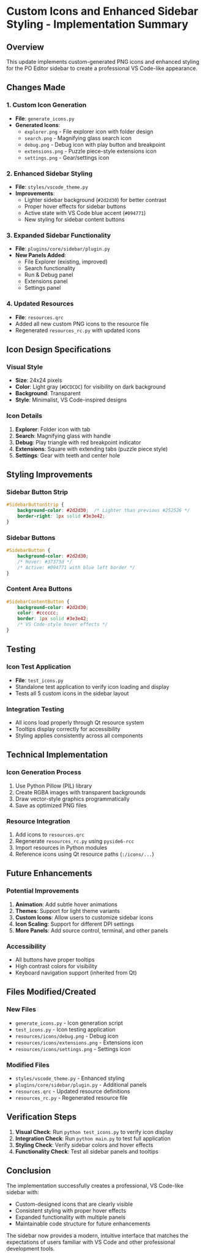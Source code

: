 # Custom Icons and Enhanced Sidebar Styling - Implementation Summary

## Overview

This update implements custom-generated PNG icons and enhanced styling for the PO Editor sidebar to create a professional VS Code-like appearance.

## Changes Made

### 1. Custom Icon Generation

- **File**: `generate_icons.py`
- **Generated Icons**:
  - `explorer.png` - File explorer icon with folder design
  - `search.png` - Magnifying glass search icon
  - `debug.png` - Debug icon with play button and breakpoint
  - `extensions.png` - Puzzle piece-style extensions icon
  - `settings.png` - Gear/settings icon

### 2. Enhanced Sidebar Styling

- **File**: `styles/vscode_theme.py`
- **Improvements**:
  - Lighter sidebar background (`#2d2d30`) for better contrast
  - Proper hover effects for sidebar buttons
  - Active state with VS Code blue accent (`#094771`)
  - New styling for sidebar content buttons

### 3. Expanded Sidebar Functionality

- **File**: `plugins/core/sidebar/plugin.py`
- **New Panels Added**:
  - File Explorer (existing, improved)
  - Search functionality
  - Run & Debug panel
  - Extensions panel  
  - Settings panel

### 4. Updated Resources

- **File**: `resources.qrc`
- Added all new custom PNG icons to the resource file
- Regenerated `resources_rc.py` with updated icons

## Icon Design Specifications

### Visual Style

- **Size**: 24x24 pixels
- **Color**: Light gray (`#DCDCDC`) for visibility on dark background
- **Background**: Transparent
- **Style**: Minimalist, VS Code-inspired designs

### Icon Details

1. **Explorer**: Folder icon with tab
2. **Search**: Magnifying glass with handle
3. **Debug**: Play triangle with red breakpoint indicator
4. **Extensions**: Square with extending tabs (puzzle piece style)
5. **Settings**: Gear with teeth and center hole

## Styling Improvements

### Sidebar Button Strip

```css
#SidebarButtonStrip {
    background-color: #2d2d30;  /* Lighter than previous #252526 */
    border-right: 1px solid #3e3e42;
}
```

### Sidebar Buttons

```css
#SidebarButton {
    background-color: #2d2d30;
    /* Hover: #37373d */
    /* Active: #094771 with blue left border */
}
```

### Content Area Buttons

```css
#SidebarContentButton {
    background-color: #2d2d30;
    color: #cccccc;
    border: 1px solid #3e3e42;
    /* VS Code-style hover effects */
}
```

## Testing

### Icon Test Application

- **File**: `test_icons.py`
- Standalone test application to verify icon loading and display
- Tests all 5 custom icons in the sidebar layout

### Integration Testing

- All icons load properly through Qt resource system
- Tooltips display correctly for accessibility
- Styling applies consistently across all components

## Technical Implementation

### Icon Generation Process

1. Use Python Pillow (PIL) library
2. Create RGBA images with transparent backgrounds
3. Draw vector-style graphics programmatically
4. Save as optimized PNG files

### Resource Integration

1. Add icons to `resources.qrc`
2. Regenerate `resources_rc.py` using `pyside6-rcc`
3. Import resources in Python modules
4. Reference icons using Qt resource paths (`:/icons/...`)

## Future Enhancements

### Potential Improvements

1. **Animation**: Add subtle hover animations
2. **Themes**: Support for light theme variants
3. **Custom Icons**: Allow users to customize sidebar icons
4. **Icon Scaling**: Support for different DPI settings
5. **More Panels**: Add source control, terminal, and other panels

### Accessibility

- All buttons have proper tooltips
- High contrast colors for visibility
- Keyboard navigation support (inherited from Qt)

## Files Modified/Created

### New Files

- `generate_icons.py` - Icon generation script
- `test_icons.py` - Icon testing application
- `resources/icons/debug.png` - Debug icon
- `resources/icons/extensions.png` - Extensions icon
- `resources/icons/settings.png` - Settings icon

### Modified Files

- `styles/vscode_theme.py` - Enhanced styling
- `plugins/core/sidebar/plugin.py` - Additional panels
- `resources.qrc` - Updated resource definitions
- `resources_rc.py` - Regenerated resource file

## Verification Steps

1. **Visual Check**: Run `python test_icons.py` to verify icon display
2. **Integration Check**: Run `python main.py` to test full application
3. **Styling Check**: Verify sidebar colors and hover effects
4. **Functionality Check**: Test all sidebar panels and tooltips

## Conclusion

The implementation successfully creates a professional, VS Code-like sidebar with:

- Custom-designed icons that are clearly visible
- Consistent styling with proper hover effects
- Expanded functionality with multiple panels
- Maintainable code structure for future enhancements

The sidebar now provides a modern, intuitive interface that matches the expectations of users familiar with VS Code and other professional development tools.
